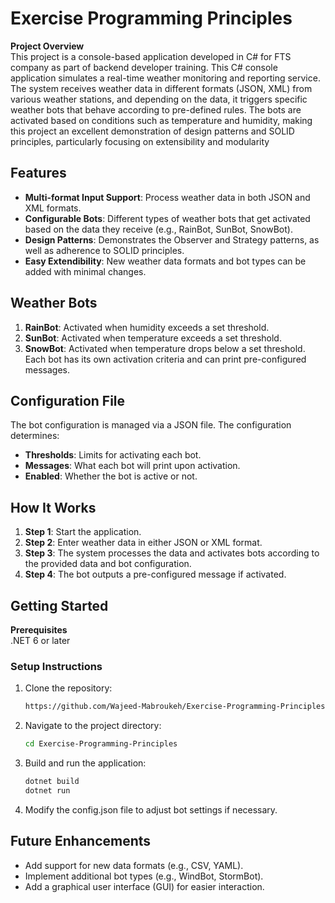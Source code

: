 # Exercise Programming Principles
<b>Project Overview</b><br>
This project is a console-based application developed in C# for FTS company as part of backend developer training.
This C# console application simulates a real-time weather monitoring and reporting service. The system receives weather data in different formats (JSON, XML) from various weather stations, and depending on the data, it triggers specific weather bots that behave according to pre-defined rules. The bots are activated based on conditions such as temperature and humidity, making this project an excellent demonstration of design patterns and SOLID principles, particularly focusing on extensibility and modularity

## Features
- **Multi-format Input Support**: Process weather data in both JSON and XML formats.
- **Configurable Bots**: Different types of weather bots that get activated based on the data they receive (e.g., RainBot, SunBot, SnowBot).
- **Design Patterns**: Demonstrates the Observer and Strategy patterns, as well as adherence to SOLID principles.
- **Easy Extendibility**: New weather data formats and bot types can be added with minimal changes.

## Weather Bots
1. **RainBot**: Activated when humidity exceeds a set threshold.
2. **SunBot**: Activated when temperature exceeds a set threshold.
3. **SnowBot**: Activated when temperature drops below a set threshold.
Each bot has its own activation criteria and can print pre-configured messages.

## Configuration File
The bot configuration is managed via a JSON file. The configuration determines:

- **Thresholds**: Limits for activating each bot.
- **Messages**: What each bot will print upon activation.
- **Enabled**: Whether the bot is active or not.

## How It Works
1. **Step 1**: Start the application.
2. **Step 2**: Enter weather data in either JSON or XML format.
3. **Step 3**: The system processes the data and activates bots according to the provided data and bot configuration.
4. **Step 4**: The bot outputs a pre-configured message if activated.

## Getting Started
<b>Prerequisites</b><br>
.NET 6 or later

### Setup Instructions
1. Clone the repository:
    ```bash
    https://github.com/Wajeed-Mabroukeh/Exercise-Programming-Principles.git
    ```
2. Navigate to the project directory:
    ```bash
    cd Exercise-Programming-Principles
    ```
3. Build and run the application:
    ```bash
    dotnet build
    dotnet run
    ```
4. Modify the config.json file to adjust bot settings if necessary.

## Future Enhancements
- Add support for new data formats (e.g., CSV, YAML).
- Implement additional bot types (e.g., WindBot, StormBot).
- Add a graphical user interface (GUI) for easier interaction.

